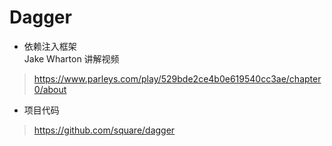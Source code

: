 Dagger
========
* 依赖注入框架  
Jake Wharton 讲解视频
> https://www.parleys.com/play/529bde2ce4b0e619540cc3ae/chapter0/about

* 项目代码
> https://github.com/square/dagger